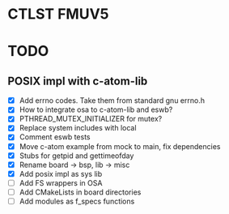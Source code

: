 # CTLST FMUV5

# TODO

## POSIX impl with c-atom-lib
- [x] Add errno codes. Take them from standard gnu errno.h
- [x] How to integrate osa to c-atom-lib and eswb?
- [x] PTHREAD_MUTEX_INITIALIZER for mutex?
- [x] Replace system includes with local
- [x] Comment eswb tests
- [x] Move c-atom example from mock to main, fix dependencies
- [x] Stubs for getpid and gettimeofday
- [x] Rename board -> bsp, lib -> misc
- [x] Add posix impl as sys lib
- [ ] Add FS wrappers in OSA
- [ ] Add CMakeLists in board directories
- [ ] Add modules as f_specs functions
